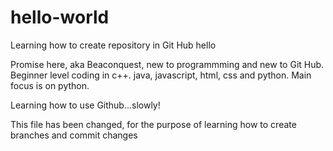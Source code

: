 # hello-world
Learning how to create repository in Git Hub
hello

Promise here, aka Beaconquest, new to programmming and new to Git Hub. Beginner level coding in
c++. java, javascript, html, css and python. Main focus is on python. 

Learning how to use Github...slowly! 

This file has been changed, for the purpose of learning how to create branches and commit changes
